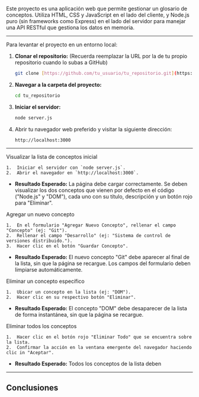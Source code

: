 
Este proyecto es una aplicación web que permite gestionar un glosario de conceptos. Utiliza HTML, CSS y JavaScript en el lado del cliente, y Node.js puro (sin frameworks como Express) en el lado del servidor para manejar una API RESTful que gestiona los datos en memoria.

---


Para levantar el proyecto en un entorno local:

1.  **Clonar el repositorio:** (Recuerda reemplazar la URL por la de tu propio repositorio cuando lo subas a GitHub)
    ```bash
    git clone [https://github.com/tu_usuario/tu_repositorio.git](https://github.com/tu_usuario/tu_repositorio.git)
    ```
2.  **Navegar a la carpeta del proyecto:**
    ```bash
    cd tu_repositorio
    ```
3.  **Iniciar el servidor:**
    ```bash
    node server.js
    ```
4.  Abrir tu navegador web preferido y visitar la siguiente dirección:
    ```
    http://localhost:3000
    ```

---

Visualizar la lista de conceptos inicial

    1.  Iniciar el servidor con `node server.js`.
    2.  Abrir el navegador en `http://localhost:3000`.
* **Resultado Esperado:** La página debe cargar correctamente. Se deben visualizar los dos conceptos que vienen por defecto en el código ("Node.js" y "DOM"), cada uno con su título, descripción y un botón rojo para "Eliminar".


Agregar un nuevo concepto


    1.  En el formulario "Agregar Nuevo Concepto", rellenar el campo "Concepto" (ej: "Git").
    2.  Rellenar el campo "Desarrollo" (ej: "Sistema de control de versiones distribuido.").
    3.  Hacer clic en el botón "Guardar Concepto".
* **Resultado Esperado:** El nuevo concepto "Git" debe aparecer al final de la lista, sin que la página se recargue. Los campos del formulario deben limpiarse automáticamente.


Eliminar un concepto específico


    1.  Ubicar un concepto en la lista (ej: "DOM").
    2.  Hacer clic en su respectivo botón "Eliminar".
* **Resultado Esperado:** El concepto "DOM" debe desaparecer de la lista de forma instantánea, sin que la página se recargue.


Eliminar todos los conceptos


    1.  Hacer clic en el botón rojo "Eliminar Todo" que se encuentra sobre la lista.
    2.  Confirmar la acción en la ventana emergente del navegador haciendo clic in "Aceptar".
* **Resultado Esperado:** Todos los conceptos de la lista deben 
---

##  Conclusiones
